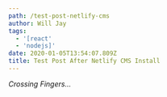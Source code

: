 ```yaml
---
path: /test-post-netlify-cms
author: Will Jay
tags:
  - '[react'
  - 'nodejs]'
date: 2020-01-05T13:54:07.809Z
title: Test Post After Netlify CMS Install
---
```

*Crossing Fingers...*
